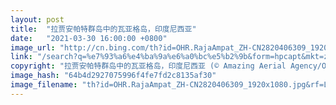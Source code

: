 ```yaml
---
layout: post
title:  "拉贾安帕特群岛中的瓦亚格岛，印度尼西亚"
date:   "2021-03-30 16:00:00 +0800"
image_url: "http://cn.bing.com/th?id=OHR.RajaAmpat_ZH-CN2820406309_1920x1080.jpg&rf=LaDigue_1920x1080.jpg&pid=hp"
link: "/search?q=%e7%93%a6%e4%ba%9a%e6%a0%bc%e5%b2%9b&form=hpcapt&mkt=zh-cn"
copyright: "拉贾安帕特群岛中的瓦亚格岛，印度尼西亚 (© Amazing Aerial Agency/Offset by Shutterstock)"
image_hash: "64b4d2927075996f4fe7fd2c8135af30"
image_filename: "th?id=OHR.RajaAmpat_ZH-CN2820406309_1920x1080.jpg&rf=LaDigue_1920x1080.jpg&pid=hp"
---
```

